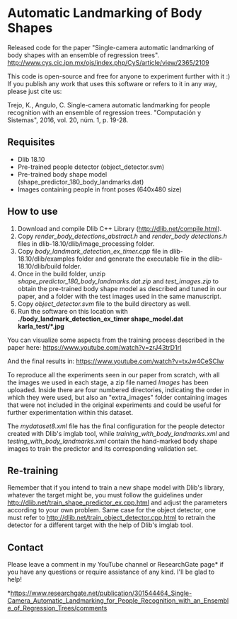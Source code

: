 # Automatic Landmarking of Body Shapes

Released code for the paper "Single-camera automatic landmarking of body shapes with an ensemble of regression trees". 
http://www.cys.cic.ipn.mx/ojs/index.php/CyS/article/view/2365/2109

This code is open-source and free for anyone to experiment further with it :)
If you publish any work that uses this software or refers to it in any way, please just cite us:

Trejo, K., Angulo, C. Single-camera automatic landmarking for people recognition with an ensemble of regression trees. "Computación y Sistemas", 2016, vol. 20, núm. 1, p. 19-28.

## Requisites

- Dlib 18.10
- Pre-trained people detector (object_detector.svm)
- Pre-trained body shape model (shape_predictor_180_body_landmarks.dat)
- Images containing people in front poses (640x480 size)

## How to use

1) Download and compile Dlib C++ Library (http://dlib.net/compile.html).
2) Copy *render_body_detections_abstract.h* and *render_body detections.h* files in dlib-18.10/dlib/image_processing folder.
3) Copy *body_landmark_detection_ex_timer.cpp* file in dlib-18.10/dlib/examples folder and generate the executable file in the dlib-18.10/dlib/build folder.
4) Once in the build folder, unzip *shape_predictor_180_body_landmarks.dat.zip* and *test_images.zip* to obtain the pre-trained body shape model as described and tuned in our paper, and a folder with the test images used in the same manuscript.
5) Copy *object_detector.svm* file to the build directory as well.
6) Run the software on this location with **./body_landmark_detection_ex_timer shape_model.dat karla_test/*.jpg**

You can visualize some aspects from the training process described in the paper here:
https://www.youtube.com/watch?v=zrJ43trD1rI

And the final results in:
https://www.youtube.com/watch?v=txJw4CeSCIw

To reproduce all the experiments seen in our paper from scratch, with all the images we used in each stage, a zip file named *Images* has been uploaded. Inside there are four numbered directories, indicating the order in which they were used, but also an "extra_images" folder containing images that were not included in the original experiments and could be useful for further experimentation within this dataset. 

The *mydataset8.xml* file has the final configuration for the people detector created with Dlib's imglab tool, while *training_with_body_landmarks.xml* and *testing_with_body_landmarks.xml* contain the hand-marked body shape images to train the predictor and its corresponding validation set.

## Re-training

Remember that if you intend to train a new shape model with Dlib's library, whatever the target might be, you must follow the guidelines under http://dlib.net/train_shape_predictor_ex.cpp.html and adjust the parameters according to your own problem. Same case for the object detector, one must refer to http://dlib.net/train_object_detector.cpp.html to retrain the detector for a different target with the help of Dlib's imglab tool.

## Contact

Please leave a comment in my YouTube channel or ResearchGate page* if you have any questions or require assistance of any kind. I'll be glad to help!

*https://www.researchgate.net/publication/301544464_Single-Camera_Automatic_Landmarking_for_People_Recognition_with_an_Ensemble_of_Regression_Trees/comments
